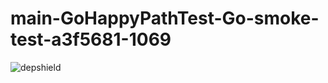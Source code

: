 # main-GoHappyPathTest-Go-smoke-test-a3f5681-1069

![depshield](https://ci.dev.depshield.sonatype.org/badges/depshield-ci/main-GoHappyPathTest-Go-smoke-test-a3f5681-1069/depshield.svg)
